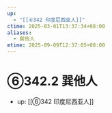 ```yaml
---
up:
  - "[[⑥342 印度尼西亚人]]"
ctime: 2025-03-01T13:37:34+08:00
aliases:
  - 巽他人
mtime: 2025-09-09T12:37:05+08:00
---
```


# ⑥342.2 巽他人

- up: [[⑥342 印度尼西亚人]]
